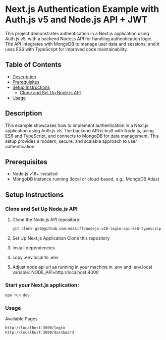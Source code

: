 # Next.js Authentication Example with Auth.js v5 and Node.js API + JWT

This project demonstrates authentication in a Next.js application using Auth.js v5, with a backend Node.js API for handling authentication logic. The API integrates with MongoDB to manage user data and sessions, and it uses ES6 with TypeScript for improved code maintainability.

## Table of Contents

- [Description](#description)
- [Prerequisites](#prerequisites)
- [Setup Instructions](#setup-instructions)
  - [Clone and Set Up Node.js API](#clone-and-set-up-nodejs-api)
- [Usage](#usage)


## Description

This example showcases how to implement authentication in a Next.js application using Auth.js v5. The backend API is built with Node.js, using ES6 and TypeScript, and connects to MongoDB for data management. This setup provides a modern, secure, and scalable approach to user authentication.

## Prerequisites

- Node.js v18+ installed
- MongoDB instance running (local or cloud-based, e.g., MongoDB Atlas)

## Setup Instructions

### Clone and Set Up Node.js API

1. Clone the Node.js API repository:

   ```bash
   git clone git@github.com:mdasiff/nodejs-v20-login-api-es6-typescript-mongodb.git
   ```
2. Set Up Next.js Application
   Clone this repository
3. Install dependencies
4. copy .env.local to .env
5. Adjust node api url as running in your machine in .env and .env.local variable: NODE_API=http://localhost:4000

### Start your Next.js application:
```bash
npm run dev
```

### Usage

Available Pages
```bash
http://localhost:3000/login
http://localhost:3000/dashboard
